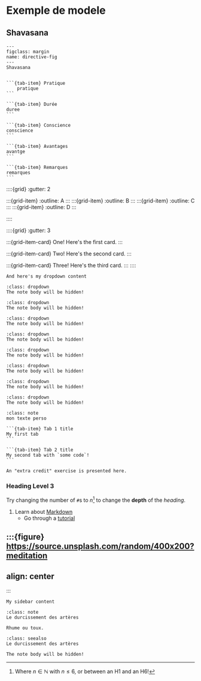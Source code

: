 # Exemple de modele

## Shavasana

```{figure} ./images/img-shavasana.jpg
---
figclass: margin
name: directive-fig
---
Shavasana
```

````{tab-set}

```{tab-item} Pratique
    pratique
```

```{tab-item} Durée
duree
```

```{tab-item} Conscience
conscience
```

```{tab-item} Avantages
avantge
```

```{tab-item} Remarques
remarques
```
````

::::{grid}
:gutter: 2

:::{grid-item}
:outline:
A
:::
:::{grid-item}
:outline:
B
:::
:::{grid-item}
:outline:
C
:::
:::{grid-item}
:outline:
D
:::

::::


::::{grid}
:gutter: 3

:::{grid-item-card} One!
Here's the first card.
:::

:::{grid-item-card} Two!
Here's the second card.
:::

:::{grid-item-card} Three!
Here's the third card.
:::
::::

```{dropdown} Here's my dropdown
And here's my dropdown content
```

```{hint}
:class: dropdown
The note body will be hidden!
```

```{seealso}
:class: dropdown
The note body will be hidden!
```

```{note}
:class: dropdown
The note body will be hidden!
```

```{tip}
:class: dropdown
The note body will be hidden!
```
```{warning}
:class: dropdown
The note body will be hidden!
```

```{important}
:class: dropdown
The note body will be hidden!
```

```{error}
:class: dropdown
The note body will be hidden!
```

```{danger}
:class: dropdown
The note body will be hidden!
```

```{admonition} Mon titre
:class: note
mon texte perso
```

````{tab-set}
```{tab-item} Tab 1 title
My first tab
```

```{tab-item} Tab 2 title
My second tab with `some code`!
```
````


```{admonition} Extra credit
An "extra credit" exercise is presented here.
```

### Heading Level 3

Try changing the number of `#`s to $n$[^math] to change the **depth** of the _heading_.

1. Learn about [Markdown](https://en.wikipedia.org/wiki/Markdown)
   - Go through a [tutorial](https://commonmark.org/help/tutorial/)

[^math]: Where $n \in \mathbb{N}$ with $n \leq 6$, or between an H1 and an H6!


:::{figure} https://source.unsplash.com/random/400x200?meditation
---
align: center
---
:::

```{sidebar} My sidebar title
My sidebar content
```


```{admonition} Concerne
:class: note
Le durcissement des artères
```

```{seealso}
Rhume ou toux.
```

```{admonition} Rubrique liée
:class: seealso
Le durcissement des artères
```

```{tip}
The note body will be hidden!
```